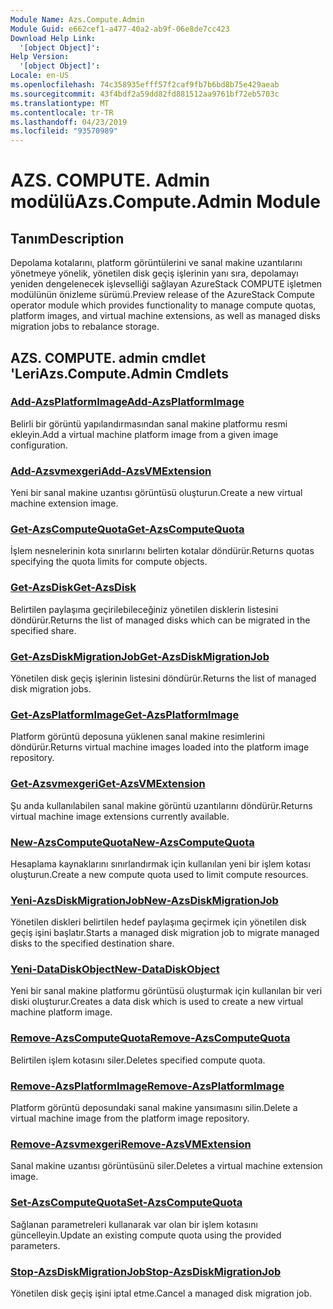 ```yaml
---
Module Name: Azs.Compute.Admin
Module Guid: e662cef1-a477-40a2-ab9f-06e8de7cc423
Download Help Link:
  '[object Object]': 
Help Version:
  '[object Object]': 
Locale: en-US
ms.openlocfilehash: 74c358935efff57f2caf9fb7b6bd8b75e429aeab
ms.sourcegitcommit: 43f4bdf2a59dd82fd881512aa9761bf72eb5703c
ms.translationtype: MT
ms.contentlocale: tr-TR
ms.lasthandoff: 04/23/2019
ms.locfileid: "93570989"
---
```

# <span data-ttu-id="cc9ce-101">AZS. COMPUTE. Admin modülü</span><span class="sxs-lookup"><span data-stu-id="cc9ce-101">Azs.Compute.Admin Module</span></span>
## <span data-ttu-id="cc9ce-102">Tanım</span><span class="sxs-lookup"><span data-stu-id="cc9ce-102">Description</span></span>
<span data-ttu-id="cc9ce-103">Depolama kotalarını, platform görüntülerini ve sanal makine uzantılarını yönetmeye yönelik, yönetilen disk geçiş işlerinin yanı sıra, depolamayı yeniden dengelenecek işlevselliği sağlayan AzureStack COMPUTE işletmen modülünün önizleme sürümü.</span><span class="sxs-lookup"><span data-stu-id="cc9ce-103">Preview release of the AzureStack Compute operator module which provides functionality to manage compute quotas, platform images, and virtual machine extensions, as well as managed disks migration jobs to rebalance storage.</span></span>

## <span data-ttu-id="cc9ce-104">AZS. COMPUTE. admin cmdlet 'Leri</span><span class="sxs-lookup"><span data-stu-id="cc9ce-104">Azs.Compute.Admin Cmdlets</span></span>
### [<span data-ttu-id="cc9ce-105">Add-AzsPlatformImage</span><span class="sxs-lookup"><span data-stu-id="cc9ce-105">Add-AzsPlatformImage</span></span>](Add-AzsPlatformImage.md)
<span data-ttu-id="cc9ce-106">Belirli bir görüntü yapılandırmasından sanal makine platformu resmi ekleyin.</span><span class="sxs-lookup"><span data-stu-id="cc9ce-106">Add a virtual machine platform image from a given image configuration.</span></span>

### [<span data-ttu-id="cc9ce-107">Add-Azsvmexgeri</span><span class="sxs-lookup"><span data-stu-id="cc9ce-107">Add-AzsVMExtension</span></span>](Add-AzsVMExtension.md)
<span data-ttu-id="cc9ce-108">Yeni bir sanal makine uzantısı görüntüsü oluşturun.</span><span class="sxs-lookup"><span data-stu-id="cc9ce-108">Create a new virtual machine extension image.</span></span>

### [<span data-ttu-id="cc9ce-109">Get-AzsComputeQuota</span><span class="sxs-lookup"><span data-stu-id="cc9ce-109">Get-AzsComputeQuota</span></span>](Get-AzsComputeQuota.md)
<span data-ttu-id="cc9ce-110">İşlem nesnelerinin kota sınırlarını belirten kotalar döndürür.</span><span class="sxs-lookup"><span data-stu-id="cc9ce-110">Returns quotas specifying the quota limits for compute objects.</span></span>

### [<span data-ttu-id="cc9ce-111">Get-AzsDisk</span><span class="sxs-lookup"><span data-stu-id="cc9ce-111">Get-AzsDisk</span></span>](Get-AzsDisk.md)
<span data-ttu-id="cc9ce-112">Belirtilen paylaşıma geçirilebileceğiniz yönetilen disklerin listesini döndürür.</span><span class="sxs-lookup"><span data-stu-id="cc9ce-112">Returns the list of managed disks which can be migrated in the specified share.</span></span>

### [<span data-ttu-id="cc9ce-113">Get-AzsDiskMigrationJob</span><span class="sxs-lookup"><span data-stu-id="cc9ce-113">Get-AzsDiskMigrationJob</span></span>](Get-AzsDiskMigrationJob.md)
<span data-ttu-id="cc9ce-114">Yönetilen disk geçiş işlerinin listesini döndürür.</span><span class="sxs-lookup"><span data-stu-id="cc9ce-114">Returns the list of managed disk migration jobs.</span></span>

### [<span data-ttu-id="cc9ce-115">Get-AzsPlatformImage</span><span class="sxs-lookup"><span data-stu-id="cc9ce-115">Get-AzsPlatformImage</span></span>](Get-AzsPlatformImage.md)
<span data-ttu-id="cc9ce-116">Platform görüntü deposuna yüklenen sanal makine resimlerini döndürür.</span><span class="sxs-lookup"><span data-stu-id="cc9ce-116">Returns virtual machine images loaded into the platform image repository.</span></span>

### [<span data-ttu-id="cc9ce-117">Get-Azsvmexgeri</span><span class="sxs-lookup"><span data-stu-id="cc9ce-117">Get-AzsVMExtension</span></span>](Get-AzsVMExtension.md)
<span data-ttu-id="cc9ce-118">Şu anda kullanılabilen sanal makine görüntü uzantılarını döndürür.</span><span class="sxs-lookup"><span data-stu-id="cc9ce-118">Returns virtual machine image extensions currently available.</span></span>

### [<span data-ttu-id="cc9ce-119">New-AzsComputeQuota</span><span class="sxs-lookup"><span data-stu-id="cc9ce-119">New-AzsComputeQuota</span></span>](New-AzsComputeQuota.md)
<span data-ttu-id="cc9ce-120">Hesaplama kaynaklarını sınırlandırmak için kullanılan yeni bir işlem kotası oluşturun.</span><span class="sxs-lookup"><span data-stu-id="cc9ce-120">Create a new compute quota used to limit compute resources.</span></span>

### [<span data-ttu-id="cc9ce-121">Yeni-AzsDiskMigrationJob</span><span class="sxs-lookup"><span data-stu-id="cc9ce-121">New-AzsDiskMigrationJob</span></span>](New-AzsDiskMigrationJob.md)
<span data-ttu-id="cc9ce-122">Yönetilen diskleri belirtilen hedef paylaşıma geçirmek için yönetilen disk geçiş işini başlatır.</span><span class="sxs-lookup"><span data-stu-id="cc9ce-122">Starts a managed disk migration job to migrate managed disks to the specified destination share.</span></span>

### [<span data-ttu-id="cc9ce-123">Yeni-DataDiskObject</span><span class="sxs-lookup"><span data-stu-id="cc9ce-123">New-DataDiskObject</span></span>](New-DataDiskObject.md)
<span data-ttu-id="cc9ce-124">Yeni bir sanal makine platformu görüntüsü oluşturmak için kullanılan bir veri diski oluşturur.</span><span class="sxs-lookup"><span data-stu-id="cc9ce-124">Creates a data disk which is used to create a new virtual machine platform image.</span></span>

### [<span data-ttu-id="cc9ce-125">Remove-AzsComputeQuota</span><span class="sxs-lookup"><span data-stu-id="cc9ce-125">Remove-AzsComputeQuota</span></span>](Remove-AzsComputeQuota.md)
<span data-ttu-id="cc9ce-126">Belirtilen işlem kotasını siler.</span><span class="sxs-lookup"><span data-stu-id="cc9ce-126">Deletes specified compute quota.</span></span>

### [<span data-ttu-id="cc9ce-127">Remove-AzsPlatformImage</span><span class="sxs-lookup"><span data-stu-id="cc9ce-127">Remove-AzsPlatformImage</span></span>](Remove-AzsPlatformImage.md)
<span data-ttu-id="cc9ce-128">Platform görüntü deposundaki sanal makine yansımasını silin.</span><span class="sxs-lookup"><span data-stu-id="cc9ce-128">Delete a virtual machine image from the platform image repository.</span></span>

### [<span data-ttu-id="cc9ce-129">Remove-Azsvmexgeri</span><span class="sxs-lookup"><span data-stu-id="cc9ce-129">Remove-AzsVMExtension</span></span>](Remove-AzsVMExtension.md)
<span data-ttu-id="cc9ce-130">Sanal makine uzantısı görüntüsünü siler.</span><span class="sxs-lookup"><span data-stu-id="cc9ce-130">Deletes a virtual machine extension image.</span></span>

### [<span data-ttu-id="cc9ce-131">Set-AzsComputeQuota</span><span class="sxs-lookup"><span data-stu-id="cc9ce-131">Set-AzsComputeQuota</span></span>](Set-AzsComputeQuota.md)
<span data-ttu-id="cc9ce-132">Sağlanan parametreleri kullanarak var olan bir işlem kotasını güncelleyin.</span><span class="sxs-lookup"><span data-stu-id="cc9ce-132">Update an existing compute quota using the provided parameters.</span></span>

### [<span data-ttu-id="cc9ce-133">Stop-AzsDiskMigrationJob</span><span class="sxs-lookup"><span data-stu-id="cc9ce-133">Stop-AzsDiskMigrationJob</span></span>](Stop-AzsDiskMigrationJob.md)
<span data-ttu-id="cc9ce-134">Yönetilen disk geçiş işini iptal etme.</span><span class="sxs-lookup"><span data-stu-id="cc9ce-134">Cancel a managed disk migration job.</span></span>

